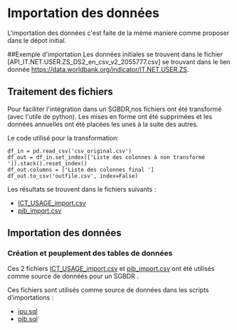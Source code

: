 # Importation des données
L'importation des données c'est faite de la méme maniere comme proposer dans le dépot initial.

##Exemple d'importation 
Les données initiales se trouvent dans le fichier [API_IT.NET.USER.ZS_DS2_en_csv_v2_2055777.csv] se trouvant dans le lien donnée
https://data.worldbank.org/indicator/IT.NET.USER.ZS.

## Traitement des fichiers 
Pour faciliter l'intégration dans un SGBDR,nos  fichiers  ont  été transformé (avec l'utile de python).
Les mises en forme ont été supprimées et les données annuelles ont été placées les unes à la suite des autres.

Le code utilisé pour la transformation:
   
    df_in = pd.read_csv('csv_original.csv')
    df_out = df_in.set_index(['Liste des colonnes à non transformé ']).stack().reset_index()
    df_out.columns = ['Liste des colonnes final ']
    df_out.to_csv('outfile.csv', index=False)

Les résultats  se  trouvent  dans le fichiers suivants :
  * [ICT_USAGE_import.csv](./ICT_USAGE_import.csv) 
  * [pib_import.csv](./pib_import.csv)

## Importation des données

### Création et peuplement des tables de données
 Ces 2 fichiers  [ICT_USAGE_import.csv](./ICT_USAGE_import.csv) et [pib_import.csv](./pib_import.csv) ont été 
utilisés comme source de donnéés pour un SGBDR .

Ces fichiers sont utilisés comme source de données dans les scripts d'importations :
* [ipu.sql](ipu.sql)
* [pib.sql](pib.sql)


